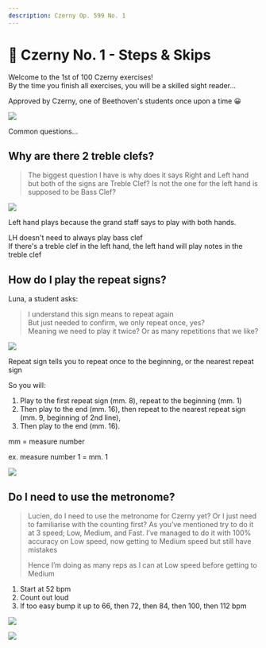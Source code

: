 ```yaml
---
description: Czerny Op. 599 No. 1
---
```


# 🎼 Czerny No. 1 - Steps & Skips

Welcome to the 1st of 100 Czerny exercises!   
By the time you finish all exercises, you will be a skilled sight reader...   
  
Approved by Czerny, one of Beethoven's students once upon a time 😀

![](../../.gitbook/assets/image%20%2891%29.png)

Common questions...



## Why are there 2 treble clefs?

> The biggest question I have is why does it says Right and Left hand but both of the signs are Treble Clef? Is not the one for the left hand is supposed to be Bass Clef?

![](../../.gitbook/assets/image%20%2888%29.png)

Left hand plays because the grand staff says to play with both hands.

LH doesn't need to always play bass clef  
If there's a treble clef in the left hand, the left hand will play notes in the treble clef





## How do I play the repeat signs?

Luna, a student asks:

> I understand this sign means to repeat again   
> But just needed to confirm, we only repeat once, yes?   
> Meaning we need to play it twice? Or as many repetitions that we like?

![](../../.gitbook/assets/image%20%2889%29.png)

Repeat sign tells you to repeat once to the beginning, or the nearest repeat sign 

So you will: 

1. Play to the first repeat sign \(mm. 8\), repeat to the beginning \(mm. 1\) 
2. Then play to the end \(mm. 16\), then repeat to the nearest repeat sign \(mm. 9, beginning of 2nd line\), 
3. Then play to the end \(mm. 16\).

mm = measure number   
  
ex. measure number 1 = mm. 1

![](https://i.gyazo.com/a35d9aa8c1a535fae295c58d15a5659f.gif)



## Do I need to use the metronome?

> Lucien, do I need to use the metronome for Czerny yet? Or I just need to familiarise with the counting first? As you’ve mentioned try to do it at 3 speed; Low, Medium, and Fast. I’ve managed to do it with 100% accuracy on Low speed, now getting to Medium speed but still have mistakes
>
> Hence I’m doing as many reps as I can at Low speed before getting to Medium



1. Start at 52 bpm 
2. Count out loud
3. If too easy bump it up to 66, then 72, then 84, then 100, then 112 bpm

![](../../.gitbook/assets/image%20%2893%29.png)

![](../../.gitbook/assets/image%20%2894%29.png)



